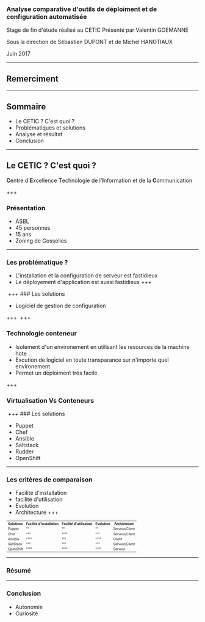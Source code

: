 
### Analyse comparative d'outils de déploiment et de configuration automatisée
Stage de fin d'étude réalisé au CETIC
Présenté par Valentin GOEMANNE

Sous la direction de Sébastien DUPONT et de Michel HANOTIAUX

Juin 2017

---
## Remerciment 
---
## Sommaire
 - <span class ="fragment">Le CETIC ? C'est quoi ?</span>  
 - <span class ="fragment">Problématiques et solutions </span>
 - <span class ="fragment">Analyse et résultat</span>
 - <span class ="fragment"> Conclusion </span> 

---

## Le CETIC ? C'est quoi ?
<strong class="fragment">C</strong>entre d'<strong class="fragment">E</strong>xcellence <strong class="fragment">T</strong>echnologie de l'<strong class="fragment">I</strong>nformation et de la <strong class="fragment">C</strong>ommunication 

+++
### Présentation
- <span class="fragment">ASBL</span>
- <span class="fragment">45 personnes</span>
- <span class="fragment">15 ans</span>
- <span class="fragment">Zoning de Gosselies</span>


---
### Les problématique ?
- <span class="fragment">L'installation et la configuration de serveur est fastidieux</span>
- <span class="fragment">Le déployement d'application est aussi fastidieux</span>
+++
<img class="plain" data-src="Problématique.png"/>
+++
### Les solutions 

- <span class="fragment">Logiciel de gestion de configuration</span>

+++
<img class="plain" data-src="Solution.png"/>
+++
### Technologie conteneur 
- <span class="fragment">Isolement d'un environement en utilisant les resources de la machine hote</span>
- <span class="fragment">Excution de logiciel en toute transparance sur n'importe quel environement</span>
- <span class="fragment">Permet un déploiment très facile </span>

+++

### Virtualisation Vs Conteneurs
<img class="plain" data-src="CaptureDocker1.png"/>
+++
### Les solutions

- <span class="fragment">Puppet</span>
- <span class="fragment">Chef</span>
- <span class="fragment">Ansible</span>
- <span class="fragment">Saltstack</span>
- <span class="fragment">Rudder</span>
- <span class="fragment">OpenShift</span>

---
### Les critères de comparaison 
- <span class="fragment">Facilité d'installation</span>
- <span class="fragment">facilité d'utilisation</span>
- <span class="fragment">Evolution</span>
- <span class="fragment">Architecture</span>
+++

<table style="font-size: 60%;">
  <tr>
    <th>Solutions</th>
    <th>Facilité d'installation</th>
    <th>Facilité d'utilisation</th>
    <th>Evolution</th>
    <th>Archicteture</th>
  </tr>
  <tr>
    <td>Puppet</td>
    <td>°°</td>
    <td>°°</td>
    <td>°°</td>
    <td>Serveur/Client</td>
  </tr>
    <tr>
    <td>Chef</td>
    <td>°°°</td>
    <td>°°°°</td>
    <td>°°°</td>
    <td>Serveur/Client</td>
  </tr>
    <tr>
    <td>Ansible</td>
    <td>°°°°</td>
    <td>°°°</td>
    <td>°°°°</td>
    <td>Client</td>
  </tr>
    <tr>
    <td>SaltStack</td>
    <td>°°°</td>
    <td>°°°</td>
    <td>°°°</td>
    <td>Serveur/Client</td>
  </tr>
    <tr>
    <td>OpenShift</td>
    <td>°°°°</td>
    <td>°°°°</td>
    <td>°°°°</td>
    <td>Serveur</td>
  </tr>
</table>


---

### Résumé 
---


### Conclusion 

- <span class="fragment">Autonomie</span>
- <span class="fragment">Curiosité</span>